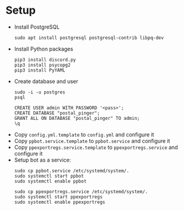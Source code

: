 # Setup

- Install PostgreSQL
    ```
    sudo apt install postgresql postgresql-contrib libpq-dev
    ```
- Install Python packages
    ```
    pip3 install discord.py
    pip3 install psycopg2
    pip3 install PyYAML
    ```
- Create database and user
    ```
    sudo -i -u postgres
    psql
    
    CREATE USER admin WITH PASSWORD '<pass>';
    CREATE DATABASE "postal_pinger";
    GRANT ALL ON DATABASE "postal_pinger" TO admin;
    \q
    ```
- Copy `config.yml.template` to `config.yml` and configure it
- Copy `ppbot.service.template` to `ppbot.service` and configure it
- Copy `ppexportregs.service.template` to `ppexportregs.service` and configure it
- Setup bot as a service:
    ```
    sudo cp ppbot.service /etc/systemd/system/.
    sudo systemctl start ppbot
    sudo systemctl enable ppbot
  
    sudo cp ppexportregs.service /etc/systemd/system/.
    sudo systemctl start ppexportregs
    sudo systemctl enable ppexportregs
    ```
